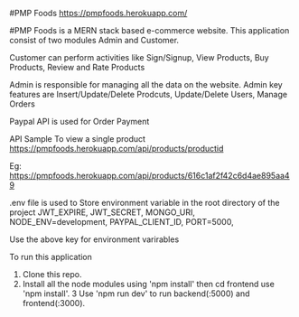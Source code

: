 #PMP Foods
https://pmpfoods.herokuapp.com/

#PMP Foods is a MERN stack based e-commerce website. This application consist of two modules Admin and Customer.

Customer can perform activities like
Sign/Signup,
View Products,
Buy Products, 
Review and Rate Products

Admin is responsible for managing all the data on the website. Admin key features are 
Insert/Update/Delete Prodcuts,
Update/Delete Users,
Manage Orders

Paypal API is used for Order Payment

API Sample
To view a single product 
https://pmpfoods.herokuapp.com/api/products/productid

Eg:
https://pmpfoods.herokuapp.com/api/products/616c1af2f42c6d4ae895aa49

.env file is used to Store environment variable in the root directory of the project
JWT_EXPIRE,
JWT_SECRET,
MONGO_URI,
NODE_ENV=development,
PAYPAL_CLIENT_ID,
PORT=5000,

Use the above key for environment varirables


To run this application 
1. Clone this repo.
2. Install all the node modules using 'npm install' then cd frontend use 'npm install'.
3 Use 'npm run dev' to run backend(:5000) and frontend(:3000).
